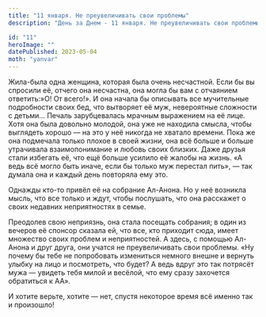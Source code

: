 ```yaml
---
title: "11 января. Не преувеличивать свои проблемы"
description: "День за Днем - 11 января. Не преувеличивать свои проблемы"

id: "11"
heroImage: ""
datePublished: 2023-05-04
moth: "yanvar"
---
```


Жила-была одна женщина, которая была очень несчастной. Если бы вы спросили её,
отчего она несчастна, она могла бы вам с отчаянием ответить:»О! От всего!». И
она начала бы описывать все мучительные подробности своих бед, что вытворяет
её муж, невероятные сложности с детьми… Печаль зарубцевалась мрачным
выражением на её лице. Хотя она была довольно молодой, она уже не находила
смысла, чтобы выглядеть хорошо — на это у неё никогда не хватало времени. Пока
же она подмечала только плохое в своей жизни, она всё больше и больше
утрачивала взаимопонимание и любовь своих близких. Даже друзья стали избегать
её, что ещё больше усилило её жалобы на жизнь. «А ведь всё могло быть иначе,
если бы только муж перестал пить», — так думала она и каждый день повторяла
ему это.

Однажды кто-то привёл её на собрание Ал-Анона. Но у неё возникла мысль, что
все только и ждут, чтобы послушать, что она расскажет о своих недавних
неприятностях в семье.

Преодолев свою неприязнь, она стала посещать собрания; в один из вечеров её
спонсор сказала ей, что все, кто приходит сюда, имеет множество своих проблем
и неприятностей. А здесь, с помощью Ал-Анона и друг друга, они учатся не
преувеличивать свои проблемы. «Ну почему бы тебе не попробовать измениться
немного внешне и вернуть улыбку на лицо и посмотреть, что будет? А ведь вдруг
это так потрясёт мужа — увидеть тебя милой и весёлой, что ему сразу захочется
обратиться к АА».

И хотите верьте, хотите — нет, спустя некоторое время всё именно так и
произошло!
